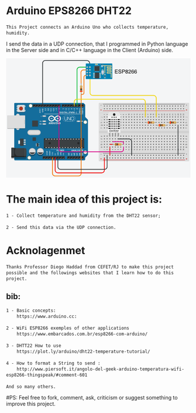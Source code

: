 # Arduino EPS8266 DHT22

    This Project connects an Arduino Uno who collects temperature, humidity.
I send the data in a UDP connection, that I programmed in Python language in the Server side and in C/C++ language in the Client (Arduino) side. 

![alt text](arduinoCircuit.png)

# The main idea of this project is:

    1 - Collect temperature and humidity from the DHT22 sensor;

    2 - Send this data via the UDP connection.

# Acknolagenmet
    Thanks Professor Diego Haddad from CEFET/RJ to make this project possible and the followings websites that I learn how to do this project.

bib:
----
    1 - Basic concepts:
        https://www.arduino.cc:
    
    2 - WiFi ESP8266 exemples of other applications 
        https://www.embarcados.com.br/esp8266-com-arduino/
        
    3 - DHTT22 How to use
        https://plot.ly/arduino/dht22-temperature-tutorial/
        
    4 - How to format a String to send :
        http://www.piersoft.it/angolo-del-geek-arduino-temperatura-wifi-esp8266-thingspeak/#comment-601
        
    And so many others.


#PS:
    Feel free to fork, comment, ask, criticism or suggest something to improve this project.
